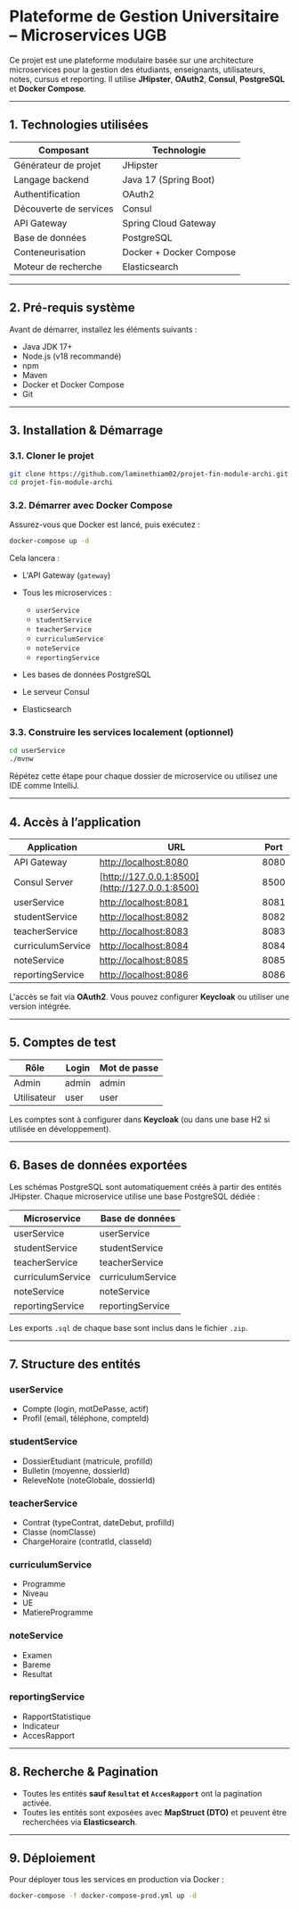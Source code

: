 # Plateforme de Gestion Universitaire – Microservices UGB

Ce projet est une plateforme modulaire basée sur une architecture microservices pour la gestion des étudiants, enseignants, utilisateurs, notes, cursus et reporting. Il utilise **JHipster**, **OAuth2**, **Consul**, **PostgreSQL** et **Docker Compose**.

---

## 1. Technologies utilisées

| Composant              | Technologie             |
| ---------------------- | ----------------------- |
| Générateur de projet   | JHipster                |
| Langage backend        | Java 17 (Spring Boot)   |
| Authentification       | OAuth2                  |
| Découverte de services | Consul                  |
| API Gateway            | Spring Cloud Gateway    |
| Base de données        | PostgreSQL              |
| Conteneurisation       | Docker + Docker Compose |
| Moteur de recherche    | Elasticsearch           |

---

## 2. Pré-requis système

Avant de démarrer, installez les éléments suivants :

* Java JDK 17+
* Node.js (v18 recommandé)
* npm
* Maven
* Docker et Docker Compose
* Git

---

## 3. Installation & Démarrage

### 3.1. Cloner le projet

```bash
git clone https://github.com/laminethiam02/projet-fin-module-archi.git
cd projet-fin-module-archi
```

### 3.2. Démarrer avec Docker Compose

Assurez-vous que Docker est lancé, puis exécutez :

```bash
docker-compose up -d
```

Cela lancera :

* L'API Gateway (`gateway`)
* Tous les microservices :

  * `userService`
  * `studentService`
  * `teacherService`
  * `curriculumService`
  * `noteService`
  * `reportingService`
* Les bases de données PostgreSQL
* Le serveur Consul
* Elasticsearch

### 3.3. Construire les services localement (optionnel)

```bash
cd userService
./mvnw
```

Répétez cette étape pour chaque dossier de microservice ou utilisez une IDE comme IntelliJ.

---

## 4. Accès à l’application

| Application       | URL                                            | Port |
| ----------------- | ---------------------------------------------- | ---- |
| API Gateway       | [http://localhost:8080](http://localhost:8080) | 8080 |
| Consul Server     | [http://127.0.0.1:8500](http://127.0.0.1:8500) | 8500 |
| userService       | [http://localhost:8081](http://localhost:8081) | 8081 |
| studentService    | [http://localhost:8082](http://localhost:8082) | 8082 |
| teacherService    | [http://localhost:8083](http://localhost:8083) | 8083 |
| curriculumService | [http://localhost:8084](http://localhost:8084) | 8084 |
| noteService       | [http://localhost:8085](http://localhost:8085) | 8085 |
| reportingService  | [http://localhost:8086](http://localhost:8086) | 8086 |

L'accès se fait via **OAuth2**. Vous pouvez configurer **Keycloak** ou utiliser une version intégrée.

---

## 5. Comptes de test

| Rôle        | Login | Mot de passe |
| ----------- | ----- | ------------ |
| Admin       | admin | admin        |
| Utilisateur | user  | user         |

Les comptes sont à configurer dans **Keycloak** (ou dans une base H2 si utilisée en développement).

---

## 6. Bases de données exportées

Les schémas PostgreSQL sont automatiquement créés à partir des entités JHipster. Chaque microservice utilise une base PostgreSQL dédiée :

| Microservice      | Base de données   |
| ----------------- | ----------------- |
| userService       | userService       |
| studentService    | studentService    |
| teacherService    | teacherService    |
| curriculumService | curriculumService |
| noteService       | noteService       |
| reportingService  | reportingService  |

Les exports `.sql` de chaque base sont inclus dans le fichier `.zip`.

---

## 7. Structure des entités

### userService

* Compte (login, motDePasse, actif)
* Profil (email, téléphone, compteId)

### studentService

* DossierEtudiant (matricule, profilId)
* Bulletin (moyenne, dossierId)
* ReleveNote (noteGlobale, dossierId)

### teacherService

* Contrat (typeContrat, dateDebut, profilId)
* Classe (nomClasse)
* ChargeHoraire (contratId, classeId)

### curriculumService

* Programme
* Niveau
* UE
* MatiereProgramme

### noteService

* Examen
* Bareme
* Resultat

### reportingService

* RapportStatistique
* Indicateur
* AccesRapport

---

## 8. Recherche & Pagination

* Toutes les entités **sauf `Resultat` et `AccesRapport`** ont la pagination activée.
* Toutes les entités sont exposées avec **MapStruct (DTO)** et peuvent être recherchées via **Elasticsearch**.

---

## 9. Déploiement

Pour déployer tous les services en production via Docker :

```bash
docker-compose -f docker-compose-prod.yml up -d
```
